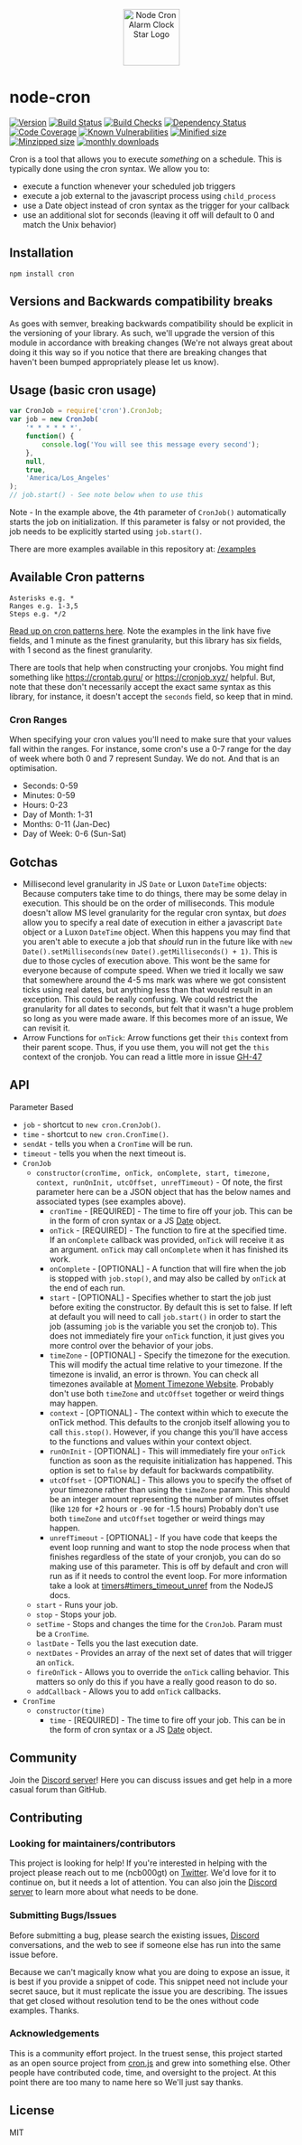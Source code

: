 <p align="center">
    <img src="logo.svg" alt="Node Cron Alarm Clock Star Logo" width="100" />
</p>

# node-cron

[![Version](https://badgen.net/npm/v/cron?icon=npm)](https://badgen.net/npm/v/cron)
[![Build Status](https://badgen.net/github/status/kelektiv/node-cron?icon=github)](https://badgen.net/github/status/kelektiv/node-cron)
[![Build Checks](https://badgen.net/github/checks/kelektiv/node-cron?icon=github)](https://badgen.net/github/checks/kelektiv/node-cron)
[![Dependency Status](https://badgen.net/david/dep/kelektiv/node-cron)](https://badgen.net/david/dev/kelektiv/node-cron)
[![Code Coverage](https://badgen.net/codecov/c/github/kelektiv/node-cron?icon=codecov)](https://badgen.net/codecov/c/github/kelektiv/node-cron)
[![Known Vulnerabilities](https://snyk.io/test/github/kelektiv/node-cron/badge.svg)](https://snyk.io/test/github/kelektiv/node-cron)
[![Minified size](https://badgen.net/bundlephobia/min/cron)](https://badgen.net/bundlephobia/min/cron)
[![Minzipped size](https://badgen.net/bundlephobia/minzip/cron)](https://badgen.net/bundlephobia/minzip/cron)
[![monthly downloads](https://badgen.net/npm/dm/cron?icon=npm)](https://badgen.net/npm/dm/cron) 

Cron is a tool that allows you to execute _something_ on a schedule. This is typically done using the cron syntax. We allow you to:

- execute a function whenever your scheduled job triggers
- execute a job external to the javascript process using `child_process`
- use a Date object instead of cron syntax as the trigger for your callback 
- use an additional slot for seconds (leaving it off will default to 0 and match the Unix behavior)

## Installation 

```
npm install cron 
```

## Versions and Backwards compatibility breaks

As goes with semver, breaking backwards compatibility should be explicit in the versioning of your library. As such, we'll upgrade the version of this module in accordance with breaking changes (We're not always great about doing it this way so if you notice that there are breaking changes that haven't been bumped appropriately please let us know). 

## Usage (basic cron usage)

```javascript
var CronJob = require('cron').CronJob;
var job = new CronJob(
    '* * * * * *',
    function() {
        console.log('You will see this message every second');
    },
    null,
    true,
    'America/Los_Angeles'
);
// job.start() - See note below when to use this
``` 

Note - In the example above, the 4th parameter of `CronJob()` automatically starts the job on initialization. If this parameter is falsy or not provided, the job needs to be explicitly started using `job.start()`.

There are more examples available in this repository at: [/examples](https://github.com/kelektiv/node-cron/tree/master/examples) 

## Available Cron patterns

```
Asterisks e.g. *
Ranges e.g. 1-3,5
Steps e.g. */2
```

[Read up on cron patterns here](http://crontab.org). Note the examples in the link have five fields, and 1 minute as the finest granularity, but this library has six fields, with 1 second as the finest granularity. 

There are tools that help when constructing your cronjobs. You might find something like https://crontab.guru/ or https://cronjob.xyz/ helpful. But, note that these don't necessarily accept the exact same syntax as this library, for instance, it doesn't accept the `seconds` field, so keep that in mind. 

### Cron Ranges 

When specifying your cron values you'll need to make sure that your values fall within the ranges. For instance, some cron's use a 0-7 range for the day of week where both 0 and 7 represent Sunday. We do not. And that is an optimisation. 

- Seconds: 0-59
- Minutes: 0-59
- Hours: 0-23
- Day of Month: 1-31
- Months: 0-11 (Jan-Dec)
- Day of Week: 0-6 (Sun-Sat) 

## Gotchas 

- Millisecond level granularity in JS `Date` or Luxon `DateTime` objects: Because computers take time to do things, there may be some delay in execution. This should be on the order of milliseconds. This module doesn't allow MS level granularity for the regular cron syntax, but _does_ allow you to specify a real date of execution in either a javascript `Date` object or a Luxon `DateTime` object. When this happens you may find that you aren't able to execute a job that _should_ run in the future like with `new Date().setMilliseconds(new Date().getMilliseconds() + 1)`. This is due to those cycles of execution above. This wont be the same for everyone because of compute speed. When we tried it locally we saw that somewhere around the 4-5 ms mark was where we got consistent ticks using real dates, but anything less than that would result in an exception. This could be really confusing. We could restrict the granularity for all dates to seconds, but felt that it wasn't a huge problem so long as you were made aware. If this becomes more of an issue, We can revisit it.
- Arrow Functions for `onTick`: Arrow functions get their `this` context from their parent scope. Thus, if you use them, you will not get the `this` context of the cronjob. You can read a little more in issue [GH-47](https://github.com/kelektiv/node-cron/issues/47#issuecomment-459762775) 

## API 

Parameter Based 

- `job` - shortcut to `new cron.CronJob()`.
- `time` - shortcut to `new cron.CronTime()`.
- `sendAt` - tells you when a `CronTime` will be run.
- `timeout` - tells you when the next timeout is.
- `CronJob`
    - `constructor(cronTime, onTick, onComplete, start, timezone, context, runOnInit, utcOffset, unrefTimeout)` - Of note, the first parameter here can be a JSON object that has the below names and associated types (see examples above).
        - `cronTime` - [REQUIRED] - The time to fire off your job. This can be in the form of cron syntax or a JS [Date](https://developer.mozilla.org/en/JavaScript/Reference/Global_Objects/Date) object.
        - `onTick` - [REQUIRED] - The function to fire at the specified time. If an `onComplete` callback was provided, `onTick` will receive it as an argument. `onTick` may call `onComplete` when it has finished its work.
        - `onComplete` - [OPTIONAL] - A function that will fire when the job is stopped with `job.stop()`, and may also be called by `onTick` at the end of each run.
        - `start` - [OPTIONAL] - Specifies whether to start the job just before exiting the constructor. By default this is set to false. If left at default you will need to call `job.start()` in order to start the job (assuming `job` is the variable you set the cronjob to). This does not immediately fire your `onTick` function, it just gives you more control over the behavior of your jobs.
        - `timeZone` - [OPTIONAL] - Specify the timezone for the execution. This will modify the actual time relative to your timezone. If the timezone is invalid, an error is thrown. You can check all timezones available at [Moment Timezone Website](http://momentjs.com/timezone/). Probably don't use both `timeZone` and `utcOffset` together or weird things may happen.
        - `context` - [OPTIONAL] - The context within which to execute the onTick method. This defaults to the cronjob itself allowing you to call `this.stop()`. However, if you change this you'll have access to the functions and values within your context object.
        - `runOnInit` - [OPTIONAL] - This will immediately fire your `onTick` function as soon as the requisite initialization has happened. This option is set to `false` by default for backwards compatibility.
        - `utcOffset` - [OPTIONAL] - This allows you to specify the offset of your timezone rather than using the `timeZone` param. This should be an integer amount representing the number of minutes offset (like `120` for +2 hours or `-90` for -1.5 hours) Probably don't use both `timeZone` and `utcOffset` together or weird things may happen.
        - `unrefTimeout` - [OPTIONAL] - If you have code that keeps the event loop running and want to stop the node process when that finishes regardless of the state of your cronjob, you can do so making use of this parameter. This is off by default and cron will run as if it needs to control the event loop. For more information take a look at [timers#timers_timeout_unref](https://nodejs.org/api/timers.html#timers_timeout_unref)       from the NodeJS docs.
    - `start` - Runs your job.
    - `stop` - Stops your job.
    - `setTime` - Stops and changes the time for the `CronJob`. Param must be a `CronTime`.
    - `lastDate` - Tells you the last execution date.
    - `nextDates` - Provides an array of the next set of dates that will trigger an `onTick`.
    - `fireOnTick` - Allows you to override the `onTick` calling behavior. This matters so only do this if you have a really good reason to do so.
    - `addCallback` - Allows you to add `onTick` callbacks.
- `CronTime`
    - `constructor(time)`
        - `time` - [REQUIRED] - The time to fire off your job. This can be in the form of cron syntax or a JS [Date](https://developer.mozilla.org/en/JavaScript/Reference/Global_Objects/Date)       object. 

## Community

Join the [Discord server](https://discord.gg/yyKns29zch)! Here you can discuss issues and get help in a more casual forum than GitHub.

## Contributing

### Looking for maintainers/contributors

This project is looking for help! If you're interested in helping with the project please reach out to me (ncb000gt) on [Twitter](https://twitter.com/ncb000gt). We'd love for it to continue on, but it needs a lot of attention. You can also join the [Discord server](https://discord.gg/yyKns29zch) to learn more about what needs to be done.

### Submitting Bugs/Issues

Before submitting a bug, please search the existing issues, [Discord](https://discord.gg/yyKns29zch) conversations, and the web to see if someone else has run into the same issue before.

Because we can't magically know what you are doing to expose an issue, it is best if you provide a snippet of code. This snippet need not include your secret sauce, but it must replicate the issue you are describing. The issues that get closed without resolution tend to be the ones without code examples. Thanks.

### Acknowledgements

This is a community effort project. In the truest sense, this project started as an open source project from [cron.js](http://github.com/padolsey/cron.js) and grew into something else. Other people have contributed code, time, and oversight to the project. At this point there are too many to name here so We'll just say thanks. 

## License 

MIT
